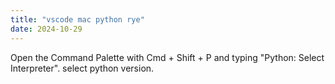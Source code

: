 ```yaml
---
title: "vscode mac python rye"
date: 2024-10-29
---
```


Open the Command Palette with Cmd + Shift + P and typing &quot;Python: Select Interpreter&quot;. select python version.
